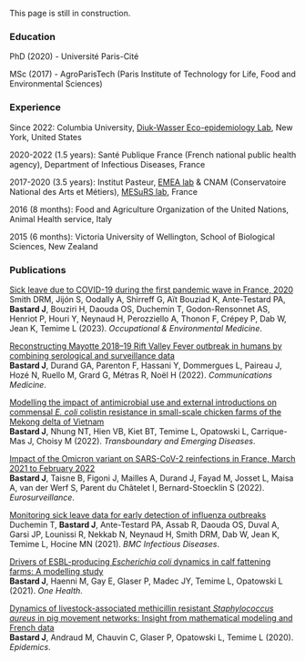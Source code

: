 This page is still in construction.


### Education
PhD (2020) - Université Paris-Cité

MSc (2017) - AgroParisTech (Paris Institute of Technology for Life, Food and Environmental Sciences)

### Experience
Since 2022: Columbia University, [Diuk-Wasser Eco-epidemiology Lab](https://ecoepidemiologylab.e3b.columbia.edu/), New York, United States

2020-2022 (1.5 years): Santé Publique France (French national public health agency), Department of Infectious Diseases, France

2017-2020 (3.5 years): Institut Pasteur, [EMEA lab](https://research.pasteur.fr/en/team/epidemiology-and-modelling-of-bacterial-escape-to-antimicrobials/) & CNAM (Conservatoire National des Arts et Métiers), [MESuRS lab](https://mesurs.cnam.fr/), France

2016 (8 months): Food and Agriculture Organization of the United Nations, Animal Health service, Italy

2015 (6 months): Victoria University of Wellington, School of Biological Sciences, New Zealand


### Publications
[Sick leave due to COVID-19 during the first pandemic wave in France, 2020](https://oem.bmj.com/content/early/2023/03/13/oemed-2022-108451.abstract)  
Smith DRM, Jijón S, Oodally A, Shirreff G, Aït Bouziad K, Ante-Testard PA, **Bastard J**, Bouziri H, Daouda OS, Duchemin T, Godon-Rensonnet AS, Henriot P, Houri Y, Neynaud H, Perozziello A, Thonon F, Crépey P, Dab W, Jean K, Temime L (2023). *Occupational & Environmental Medicine*.

[Reconstructing Mayotte 2018–19 Rift Valley Fever outbreak in humans by combining serological and surveillance data](https://www.nature.com/articles/s43856-022-00230-4)  
**Bastard J**, Durand GA, Parenton F, Hassani Y, Dommergues L, Paireau J, Hozé N, Ruello M, Grard G, Métras R, Noël H (2022). *Communications Medicine*.

[Modelling the impact of antimicrobial use and external introductions on commensal *E. coli* colistin resistance in small-scale chicken farms of the Mekong delta of Vietnam](https://onlinelibrary.wiley.com/doi/full/10.1111/tbed.14558)  
**Bastard J**, Nhung NT, Hien VB, Kiet BT, Temime L, Opatowski L, Carrique-Mas J, Choisy M (2022). *Transboundary and Emerging Diseases*.

[Impact of the Omicron variant on SARS-CoV-2 reinfections in France, March 2021 to February 2022](https://www.eurosurveillance.org/content/10.2807/1560-7917.ES.2022.27.13.2200247)  
**Bastard J**, Taisne B, Figoni J, Mailles A, Durand J, Fayad M, Josset L, Maisa A, van der Werf S, Parent du Châtelet I, Bernard-Stoecklin S (2022). *Eurosurveillance*.

[Monitoring sick leave data for early detection of influenza outbreaks](https://bmcinfectdis.biomedcentral.com/articles/10.1186/s12879-020-05754-5)  
Duchemin T, **Bastard J**, Ante-Testard PA, Assab R, Daouda OS, Duval A, Garsi JP, Lounissi R, Nekkab N, Neynaud H, Smith DRM, Dab W, Jean K, Temime L, Hocine MN (2021). *BMC Infectious Diseases*.

[Drivers of ESBL-producing *Escherichia coli* dynamics in calf fattening farms: A modelling study](https://www.sciencedirect.com/science/article/pii/S2352771421000288)  
**Bastard J**, Haenni M, Gay E, Glaser P, Madec JY, Temime L, Opatowski L (2021). *One Health*.

[Dynamics of livestock-associated methicillin resistant *Staphylococcus aureus* in pig movement networks: Insight from mathematical modeling and French data](https://www.sciencedirect.com/science/article/pii/S1755436519301082)  
**Bastard J**, Andraud M, Chauvin C, Glaser P, Opatowski L, Temime L (2020). *Epidemics*.
